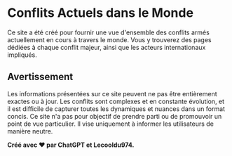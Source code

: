 # Conflits Actuels dans le Monde

Ce site a été créé pour fournir une vue d'ensemble des conflits armés actuellement en cours à travers le monde. Vous y trouverez des pages dédiées à chaque conflit majeur, ainsi que les acteurs internationaux impliqués.

## Avertissement

Les informations présentées sur ce site peuvent ne pas être entièrement exactes ou à jour. Les conflits sont complexes et en constante évolution, et il est difficile de capturer toutes les dynamiques et nuances dans un format concis. Ce site n'a pas pour objectif de prendre parti ou de promouvoir un point de vue particulier. Il vise uniquement à informer les utilisateurs de manière neutre.

**Créé avec ❤️ par ChatGPT et Lecooldu974.**
